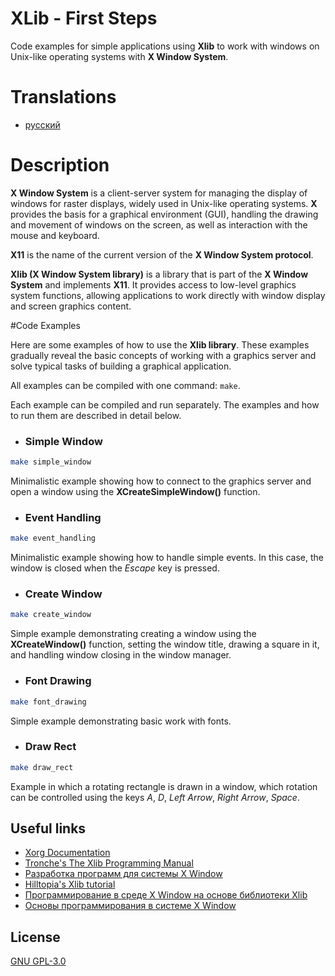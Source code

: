 # XLib - First Steps

Code examples for simple applications using **Xlib** to work with windows on Unix-like operating systems with **X Window System**.


# Translations

* [русский](https://github.com/smysloff/xlib-examples/blob/master/README.ru.md)


# Description

**X Window System** is a client-server system for managing the display of windows for raster displays, widely used in Unix-like operating systems. **X** provides the basis for a graphical environment (GUI), handling the drawing and movement of windows on the screen, as well as interaction with the mouse and keyboard.

**X11** is the name of the current version of the **X Window System protocol**.

**Xlib (X Window System library)** is a library that is part of the **X Window System** and implements **X11**. It provides access to low-level graphics system functions, allowing applications to work directly with window display and screen graphics content.


#Code Examples

Here are some examples of how to use the **Xlib library**. These examples gradually reveal the basic concepts of working with a graphics server and solve typical tasks of building a graphical application.

All examples can be compiled with one command: `make`.

Each example can be compiled and run separately. The examples and how to run them are described in detail below.


* ### Simple Window

```sh
make simple_window
```

Minimalistic example showing how to connect to the graphics server and open a window using the **XCreateSimpleWindow()** function.


* ### Event Handling

```sh
make event_handling
```

Minimalistic example showing how to handle simple events. In this case, the window is closed when the *Escape* key is pressed.


* ### Create Window

```sh
make create_window
```

Simple example demonstrating creating a window using the **XCreateWindow()** function, setting the window title, drawing a square in it, and handling window closing in the window manager.


* ### Font Drawing

```sh
make font_drawing
```

Simple example demonstrating basic work with fonts.


* ### Draw Rect

```sh
make draw_rect
```

Example in which a rotating rectangle is drawn in a window, which rotation can be controlled using the keys *A*, *D*, *Left Arrow*, *Right Arrow*, *Space*.


## Useful links
* [Xorg Documentation](https://www.x.org/releases/current/doc/index.html)
* [Tronche's The Xlib Programming Manual](https://tronche.com/gui/x/xlib/)
* [Разработка программ для системы X Window](http://www.asvcorp.ru/tech/linux/xwinprg/index.html)
* [Hilltopia's Xlib tutorial](http://xopendisplay.hilltopia.ca/2009/Jan/Xlib-tutorial-part-1----Beginnings.html)
* [Программирование в среде X Window на основе библиотеки Xlib](https://dfe.petrsu.ru/koi/posob/X/index.html)
* [Основы программирования в системе X Window](https://www.opennet.ru/docs/RUS/xtoolkit/x-2.html)


## License

[GNU GPL-3.0](https://raw.githubusercontent.com/smysloff/xlib-examples/master/LICENSE)
